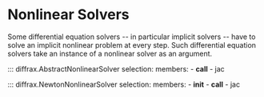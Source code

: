 # Nonlinear Solvers

Some differential equation solvers -- in particular implicit solvers -- have to solve an implicit nonlinear problem at every step. Such differential equation solvers take an instance of a nonlinear solver as an argument.

::: diffrax.AbstractNonlinearSolver
    selection:
        members:
            - __call__
            - jac

::: diffrax.NewtonNonlinearSolver
    selection:
        members:
            - __init__
            - __call__
            - jac
